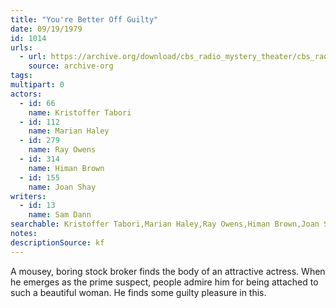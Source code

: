 ```yaml
---
title: "You're Better Off Guilty"
date: 09/19/1979
id: 1014
urls: 
  - url: https://archive.org/download/cbs_radio_mystery_theater/cbs_radio_mystery_theater-1001-1050.zip/cbs_radio_mystery_theater-1001-1050%2Fcbsrmt_1014_youre_better_off_guilty.mp3
    source: archive-org
tags: 
multipart: 0
actors:  
  - id: 66
    name: Kristoffer Tabori  
  - id: 112
    name: Marian Haley  
  - id: 279
    name: Ray Owens  
  - id: 314
    name: Himan Brown  
  - id: 155
    name: Joan Shay
writers:  
  - id: 13
    name: Sam Dann
searchable: Kristoffer Tabori,Marian Haley,Ray Owens,Himan Brown,Joan Shay Sam Dann
notes: 
descriptionSource: kf
---
```

A mousey, boring stock broker finds the body of an attractive actress. When he emerges as the prime suspect, people admire him for being attached to such a beautiful woman. He finds some guilty pleasure in this.
